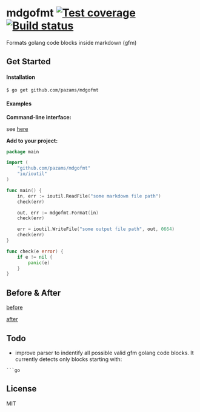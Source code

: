 [travis-url]: https://travis-ci.org/pazams/mdgofmt
[travis-image]: https://api.travis-ci.org/pazams/mdgofmt.svg
[coveralls-image]: https://coveralls.io/repos/pazams/mdgofmt/badge.svg?branch=master&service=github
[coveralls-url]: https://coveralls.io/r/pazams/mdgofmt

# mdgofmt [![Test coverage][coveralls-image]][coveralls-url] [![Build status][travis-image]][travis-url]
Formats golang code blocks inside markdown (gfm)

## Get Started
#### Installation
```sh
$ go get github.com/pazams/mdgofmt
```
#### Examples
__Command-line interface:__

see [here](https://github.com/pazams/mdgofmt-cli)

__Add to your project:__
```go
package main

import (
	"github.com/pazams/mdgofmt"
	"io/ioutil"
)

func main() {
	in, err := ioutil.ReadFile("some markdown file path")
	check(err)

	out, err := mdgofmt.Format(in)
	check(err)

	err = ioutil.WriteFile("some output file path", out, 0664)
	check(err)
}

func check(e error) {
	if e != nil {
		panic(e)
	}
}
```


## Before & After
[before](https://github.com/pazams/mdgofmt/blob/master/testdata/struct.md)

[after](https://github.com/pazams/mdgofmt/blob/master/testdata/struct.expected.md)

## Todo
- improve parser to indentify all possible valid gfm golang code blocks. It currently detects only blocks starting with: 
``` 
```go 
```

## License
MIT
